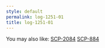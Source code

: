 ```yaml
---
style: default
permalink: log-1251-01
title: log-1251-01
---
```

You may also like:
[SCP-2084](http://scp-wiki.net/scp-2084)
[SCP-884](http://scp-wiki.net/scp-884)